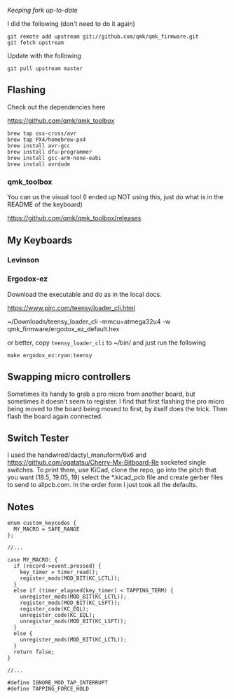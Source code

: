 

*Keeping fork up-to-date*

I did the following (don't need to do it again)

```
git remote add upstream git://github.com/qmk/qmk_firmware.git
git fetch upstream
```


Update with the following

```
git pull upstream master
```

## Flashing

Check out the dependencies here

https://github.com/qmk/qmk_toolbox

```
brew tap osx-cross/avr
brew tap PX4/homebrew-px4
brew install avr-gcc
brew install dfu-programmer
brew install gcc-arm-none-eabi
brew install avrdude
```

### qmk_toolbox

You can us the visual tool (I ended up NOT using this, just do what is in the README of the keyboard)

https://github.com/qmk/qmk_toolbox/releases


## My Keyboards

### Levinson

### Ergodox-ez

Download the executable and do as in the local docs.

https://www.pjrc.com/teensy/loader_cli.html

~/Downloads/teensy_loader_cli -mmcu=atmega32u4 -w qmk_firmware/ergodox_ez_default.hex

or better, copy `teensy_loader_cli` to ~/bin/ and just run the following

```
make ergodox_ez:ryan:teensy
```

## Swapping micro controllers

Sometimes its handy to grab a pro micro from another board, but sometimes it doesn't seem to register.
I find that first flashing the pro micro being moved to the board being moved to first, by itself does the trick.
Then flash the board again connected.


## Switch Tester

I used the handwired/dactyl_manuform/6x6 and https://github.com/ogatatsu/Cherry-Mx-Bitboard-Re socketed single switches.
To print them, use KiCad, clone the repo, go into the pitch that you want (18.5, 19.05, 19) select the *.kicad_pcb file
and create gerber files to send to allpcb.com.  In the order form I just took all the defaults.

## Notes

```
enum custom_keycodes {
  MY_MACRO = SAFE_RANGE
};

//...

case MY_MACRO: {
  if (record->event.pressed) {
    key_timer = timer_read();
    register_mods(MOD_BIT(KC_LCTL));
  }
  else if (timer_elapsed(key_timer) < TAPPING_TERM) {
    unregister_mods(MOD_BIT(KC_LCTL));
    register_mods(MOD_BIT(KC_LSFT));
    register_code(KC_EQL);
    unregister_code(KC_EQL);
    unregister_mods(MOD_BIT(KC_LSFT));
  }
  else {
    unregister_mods(MOD_BIT(KC_LCTL));
  }
  return false;
}

//...
```


```
#define IGNORE_MOD_TAP_INTERRUPT
#define TAPPING_FORCE_HOLD
```

